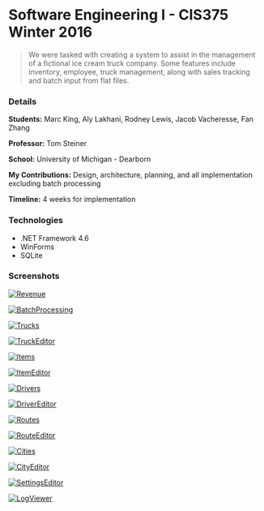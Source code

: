 Software Engineering I - CIS375 Winter 2016
======
>We were tasked with creating a system to assist in the management of a fictional ice cream truck
>company. Some features include inventory, employee, truck management, along with sales tracking
>and batch input from flat files.

### Details

__Students:__ Marc King, Aly Lakhani, Rodney Lewis, Jacob Vacheresse, Fan Zhang

__Professor:__ Tom Steiner

__School:__ University of Michigan - Dearborn

__My Contributions:__ Design, architecture, planning, and all implementation excluding batch processing

__Timeline:__ 4 weeks for implementation

### Technologies

* .NET Framework 4.6
* WinForms
* SQLite

### Screenshots

[![Revenue](Screenshots/Revenue.PNG?raw=true "Revenue")](Screenshots/Revenue.PNG?raw=true)

[![BatchProcessing](Screenshots/BatchProcessing.PNG?raw=true "BatchProcessing")](Screenshots/BatchProcessing.PNG?raw=true)

[![Trucks](Screenshots/Trucks.PNG?raw=true "Trucks")](Screenshots/Trucks.PNG?raw=true)

[![TruckEditor](Screenshots/TruckEditor.PNG?raw=true "TruckEditor")](Screenshots/TruckEditor.PNG?raw=true)

[![Items](Screenshots/Items.PNG?raw=true "Items")](Screenshots/Items.PNG?raw=true)

[![ItemEditor](Screenshots/ItemEditor.PNG?raw=true "ItemEditor")](Screenshots/ItemEditor.PNG?raw=true)

[![Drivers](Screenshots/Drivers.PNG?raw=true "Drivers")](Screenshots/Drivers.PNG?raw=true)

[![DriverEditor](Screenshots/DriverEditor.PNG?raw=true "DriverEditor")](Screenshots/DriverEditor.PNG?raw=true)

[![Routes](Screenshots/Routes.PNG?raw=true "Routes")](Screenshots/Routes.PNG?raw=true)

[![RouteEditor](Screenshots/RouteEditor.PNG?raw=true "RouteEditor")](Screenshots/RouteEditor.PNG?raw=true)

[![Cities](Screenshots/Cities.PNG?raw=true "Cities")](Screenshots/Cities.PNG?raw=true)

[![CityEditor](Screenshots/CityEditor.PNG?raw=true "CityEditor")](Screenshots/CityEditor.PNG?raw=true)

[![SettingsEditor](Screenshots/SettingsEditor.PNG?raw=true "SettingsEditor")](Screenshots/SettingsEditor.PNG?raw=true)

[![LogViewer](Screenshots/LogViewer.PNG?raw=true "LogViewer")](Screenshots/LogViewer.PNG?raw=true)
